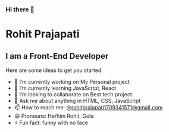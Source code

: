 ### Hi there 👋

# Rohit Prajapati

## I am a Front-End Developer


Here are some ideas to get you started:

- 🔭 I’m currently working on My Personal project
- 🌱 I’m currently learning JavaScript, React
- 👯 I’m looking to collaborate on Best tech project
- 💬 Ask me about anything in HTML, CSS, JavaScript
- 📫 How to reach me: @rohitprajapati1709341571@gmail.com
- 😄 Pronouns: He/him Rohit, Gola
- ⚡ Fun fact: funny with no face

